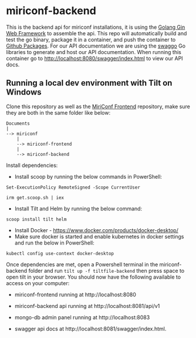 # miriconf-backend

This is the backend api for miriconf installations, it is using the [Golang Gin Web Framework](https://gin-gonic.com) to assemble the api. This repo will automatically build and test the go binary, package it in a container, and push the container to [Github Packages](https://github.com/orgs/MiriConf/packages?repo_name=miriconf-backend). For our API documentation we are using the [swaggo](https://github.com/swaggo) Go libraries to generate and host our API documentation. When running this container go to [http://localhost:8080/swagger/index.html](http://localhost:8080/swagger/index.html) to view our API docs.

## Running a local dev environment with Tilt on Windows

Clone this repository as well as the [MiriConf Frontend](https://github.com/MiriConf/miriconf-frontend) repository, make sure they are both in the same folder like below:

```
Documents
|
--> miriconf
    |
    --> miriconf-frontend
    |
    --> miriconf-backend
```

Install dependencies:

- Install scoop by running the below commands in PowerShell:

```
Set-ExecutionPolicy RemoteSigned -Scope CurrentUser
```

```
irm get.scoop.sh | iex
```

- Install Tilt and Helm by running the below command:

```
scoop install tilt helm
```

- Install Docker - https://www.docker.com/products/docker-desktop/
- Make sure docker is started and enable kubernetes in docker settings and run the below in PowerShell:

```
kubectl config use-context docker-desktop
```

Once dependencies are met, open a Powershell terminal in the miriconf-backend folder and run `tilt up -f tiltfile-backend` then press space to open tilt in your browser. You should now have the following available to access on your computer:

- miriconf-frontend running at http://localhost:8080 

- miriconf-backend api running at http://localhost:8081/api/v1 
 
- mongo-db admin panel running at http://localhost:8083
 
- swagger api docs at http://localhost:8081/swagger/index.html.
